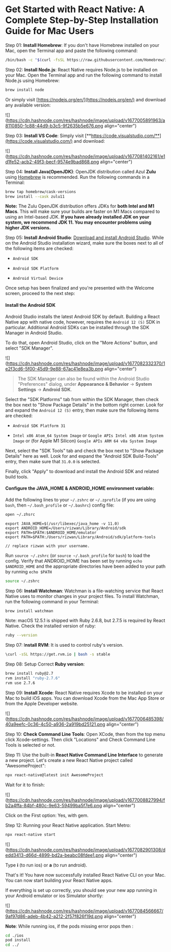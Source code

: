# Get Started with React Native: A Complete Step-by-Step Installation Guide for Mac Users

Step 01: **Install Homebrew**: If you don't have Homebrew installed on your Mac, open the Terminal app and paste the following command:

```bash
/bin/bash -c "$(curl -fsSL https://raw.githubusercontent.com/Homebrew/install/HEAD/install.sh)"
```

Step 02: **Install Node.js**: React Native requires Node.js to be installed on your Mac. Open the Terminal app and run the following command to install Node.js using Homebrew:

```bash
brew install node
```

Or simply visit [https://nodejs.org/en/](https://nodejs.org/en/) and download any available version:

![](https://cdn.hashnode.com/res/hashnode/image/upload/v1677005891963/a8110850-1c88-44d9-b3c5-9f2635b5e676.png align="center")

Step 03: **Install VS Code**: Simply visit [**https://code.visualstudio.com/**](https://code.visualstudio.com/) and download:

![](https://cdn.hashnode.com/res/hashnode/image/upload/v1677081402161/e1d1fe52-acb2-49f3-becf-9574e9bad868.png align="center")

Step 04: **Install Java(OpenJDK)**: OpenJDK distribution called Azul **Zulu** using [Homebrew](http://brew.sh/) is recommended. Run the following commands in a Terminal:

```bash
brew tap homebrew/cask-versions
brew install --cask zulu11
```

**Note:** The Zulu OpenJDK distribution offers JDKs for **both Intel and M1 Macs**. This will make sure your builds are faster on M1 Macs compared to using an Intel-based JDK. **If you have already installed JDK on your system, we recommend JDK 11. You may encounter problems using higher JDK versions.**

Step 05: **Install Android Studio**: [Download and install Android Studio](https://developer.android.com/studio/index.html). While on the Android Studio installation wizard, make sure the boxes next to all of the following items are checked:

* `Android SDK`
    
* `Android SDK Platform`
    
* `Android Virtual Device`
    

Once setup has been finalized and you're presented with the Welcome screen, proceed to the next step:

#### Install the Android SDK

Android Studio installs the latest Android SDK by default. Building a React Native app with native code, however, requires the `Android 12 (S)` SDK in particular. Additional Android SDKs can be installed through the SDK Manager in Android Studio.

To do that, open Android Studio, click on the "More Actions" button, and select "SDK Manager".

![](https://cdn.hashnode.com/res/hashnode/image/upload/v1677082332370/1e2f3cd6-5f00-45d9-9e88-67ac41e8ea3b.png align="center")

> The SDK Manager can also be found within the Android Studio "Preferences" dialog, under **Appearance & Behavior** → **System Settings** → **Android SDK**.

Select the "SDK Platforms" tab from within the SDK Manager, then check the box next to "Show Package Details" in the bottom right corner. Look for and expand the `Android 12 (S)` entry, then make sure the following items are checked:

* `Android SDK Platform 31`
    
* `Intel x86 Atom_64 System Image` or `Google APIs Intel x86 Atom System Image` or (for Apple M1 Silicon) `Google APIs ARM 64 v8a System Image`
    

Next, select the "SDK Tools" tab and check the box next to "Show Package Details" here as well. Look for and expand the "Android SDK Build-Tools" entry, then make sure that `31.0.0` is selected.

Finally, click "Apply" to download and install the Android SDK and related build tools.

#### Configure the JAVA\_HOME & ANDROID\_HOME environment variable:

Add the following lines to your `~/.zshrc` or `~/.zprofile` (if you are using `bash`, then `~/.bash_profile` or `~/.bashrc`) config file:

```bash
open ~/.zhsrc
```

```plaintext
export JAVA_HOME=$(/usr/libexec/java_home -v 11.0)
export ANDROID_HOME=/Users/rizwan/Library/Android/sdk
export PATH=$PATH:$ANDROID_HOME/emulator
export PATH=$PATH:/Users/rizwan/Library/Android/sdk/platform-tools

// replace rizwan with your username.
```

Run `source ~/.zshrc` (or `source ~/.bash_profile` for `bash`) to load the config. Verify that ANDROID\_HOME has been set by running `echo $ANDROID_HOME` and the appropriate directories have been added to your path by running `echo $PATH`

```bash
source ~/.zshrc
```

Step 06: **Install Watchman**: Watchman is a file-watching service that React Native uses to monitor changes in your project files. To install Watchman, run the following command in your Terminal:

```bash
brew install watchman
```

Note: macOS 12.5.1 is shipped with Ruby 2.6.8, but 2.7.5 is required by React Native. Check the installed version of ruby:

```bash
ruby --version
```

Step 07: I**nstall RVM**: It is used to control ruby's version.

```bash
\curl -sSL https://get.rvm.io | bash -s stable
```

Step 08: Setup Correct **Ruby version**:

```bash
brew install ruby@2.7
rvm install "ruby-2.7.6"
rvm use 2.7.6
```

Step 09: **Install Xcode**: React Native requires Xcode to be installed on your Mac to build iOS apps. You can download Xcode from the Mac App Store or from the Apple Developer website.

![](https://cdn.hashnode.com/res/hashnode/image/upload/v1677006485398/40a9eefc-0c36-4c50-a936-2a919bd25121.png align="center")

Step 10: **Check Command Line Tools**: Open XCode, then from the top menu click Xcode-settings. Then click "Locations" and Check Command Line Tools is selected or not.

Step 11: Use the built-in **React Native Command Line Interface** to generate a new project. Let's create a new React Native project called "AwesomeProject":

```bash
npx react-native@latest init AwesomeProject
```

Wait for it to finish:

![](https://cdn.hashnode.com/res/hashnode/image/upload/v1677008827994/fb2a4ffa-84bf-480c-9e63-59499ba5f7e6.png align="center")

Click on the First option: Yes, with gem.

Step 12: Running your React Native application. Start Metro:

```bash
npx react-native start
```

![](https://cdn.hashnode.com/res/hashnode/image/upload/v1677082901308/dedd3413-d66d-4899-bd2a-beabc08fdee1.png align="center")

Type **i** (to run ios) or **a** (to run android).

That's it! You have now successfully installed React Native CLI on your Mac. You can now start building your React Native apps.

If everything is set up correctly, you should see your new app running in your Android emulator or ios Simulator shortly:

![](https://cdn.hashnode.com/res/hashnode/image/upload/v1677084566667/9af97d86-adeb-4b42-a212-2f57f826f19d.png align="center")

**Note**: While running ios, if the pods missing error pops then :

```bash
cd ./ios
pod install
cd ../
```